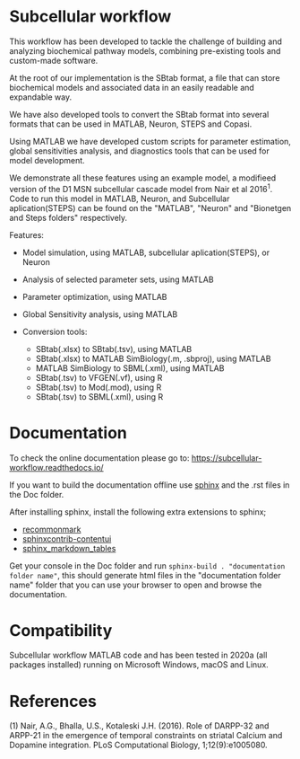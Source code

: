 Subcellular workflow
====================

This workflow has been developed to tackle the challenge of building and analyzing biochemical pathway models, combining pre-existing tools and custom-made software.

At the root of our implementation is the SBtab format, a file that can store biochemical models and associated data in an easily readable and expandable way.

We have also developed tools to convert the SBtab format into several formats that can be used in MATLAB, Neuron, STEPS and Copasi.

Using MATLAB we have developed custom scripts for parameter estimation, global sensitivities analysis, and diagnostics tools that can be used for model development.

We demonstrate all these features using an example model, a modifieed version of the D1 MSN subcellular cascade model from Nair et al 2016<sup>1</sup>.
Code to run this model in MATLAB, Neuron, and Subcellular aplication(STEPS) can be found on the "MATLAB", "Neuron" and "Bionetgen and Steps folders" respectively.

Features:

* Model simulation, using MATLAB, subcellular aplication(STEPS), or Neuron
* Analysis of selected parameter sets, using MATLAB
* Parameter optimization, using MATLAB
* Global Sensitivity analysis, using MATLAB
* Conversion tools:

  * SBtab(.xlsx) to SBtab(.tsv), using MATLAB
  * SBtab(.xlsx) to MATLAB SimBiology(.m, .sbproj), using MATLAB
  * MATLAB SimBiology to SBML(.xml), using MATLAB
  * SBtab(.tsv) to VFGEN(.vf), using R
  * SBtab(.tsv) to Mod(.mod), using R
  * SBtab(.tsv) to SBML(.xml), using R



# Documentation

To check the online documentation please go to: https://subcellular-workflow.readthedocs.io/

If you want to build the documentation offline use [sphinx](https://www.sphinx-doc.org/en/master/) and the .rst files in the Doc folder.

After installing sphinx, install the following extra extensions to sphinx;

* [recommonmark](https://recommonmark.readthedocs.io/)
* [sphinxcontrib-contentui](https://sphinxcontrib-contentui.readthedocs.io/en/latest/installation.html)
* [sphinx_markdown_tables](https://pypi.org/project/sphinx-markdown-tables/)

Get your console in the Doc folder and run `sphinx-build . "documentation folder name"`, this should generate html files in the "documentation folder name" folder that you can use your browser to open and browse the documentation.

# Compatibility

Subcellular workflow MATLAB code and has been tested in 2020a (all packages installed) running on Microsoft Windows, macOS and Linux.

# References

(1) Nair, A.G., Bhalla, U.S., Kotaleski J.H. (2016). Role of DARPP-32 and ARPP-21 in the emergence of temporal constraints on striatal Calcium and Dopamine integration. PLoS Computational Biology, 1;12(9):e1005080.  